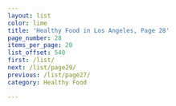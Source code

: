 ```yaml
---
layout: list
color: lime
title: 'Healthy Food in Los Angeles, Page 28'
page_number: 28
items_per_page: 20
list_offset: 540
first: /list/
next: /list/page29/
previous: /list/page27/
category: Healthy Food

---
```

